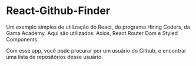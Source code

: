 # React-Github-Finder
Um exemplo simples de utilização do React, do programa Hiring Coders, da Gama Academy. Aqui são utilizados: Axios, React Router Dom e Styled Components.

Com esse app, você pode procurar por um usuário do Github, e encontrar uma lista de repositórios desse usuário. 
